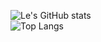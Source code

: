 ![Le's GitHub stats](https://github-readme-stats.vercel.app/api?username=leleonardzhang)
<br/>
![Top Langs](https://github-readme-stats.vercel.app/api/top-langs/?username=leleonardzhang&layout=compact&count_private=true&theme=radical)
